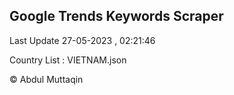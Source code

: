 

## Google Trends Keywords Scraper 
 
Last Update 27-05-2023 , 02:21:46

Country List :
VIETNAM.json



© Abdul Muttaqin 
